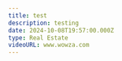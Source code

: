 ```yaml
---
title: test
description: testing
date: 2024-10-08T19:57:00.000Z
type: Real Estate
videoURL: www.wowza.com
---
```

